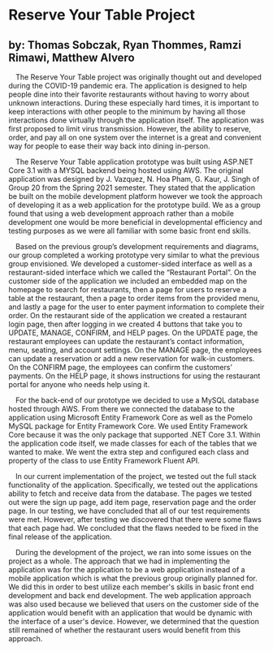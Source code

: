 # **Reserve Your Table Project**
## **by: Thomas Sobczak, Ryan Thommes, Ramzi Rimawi, Matthew Alvero**

&emsp;The Reserve Your Table project was originally thought out and developed during the COVID-19 pandemic era. The application is designed to help people dine into their favorite restaurants without having to worry about unknown interactions. During these especially hard times, it is important to keep interactions with other people to the minimum by having all those interactions done virtually through the application itself. The application was first proposed to limit virus transmission. However, the ability to reserve, order, and pay all on one system over the internet is a great and convenient way for people to ease their way back into dining in-person.
  
&emsp;The Reserve Your Table application prototype was built using ASP.NET Core 3.1 with a MYSQL backend being hosted using AWS. The original application was designed by J. Vazquez, N. Hoa Pham, G. Kaur, J. Singh of Group 20 from the Spring 2021 semester. They stated that the application be built on the mobile development platform however we took the approach of developing it as a web application for the prototype build. We as a group found that using a web development approach rather than a mobile development one would be more beneficial in developmental efficiency and testing purposes as we were all familiar with some basic front end skills.
  
&emsp;Based on the previous group’s development requirements and diagrams, our group completed a working prototype very similar to what the previous group envisioned. We developed a customer-sided interface as well as a restaurant-sided interface which we called the “Restaurant Portal”. On the customer side of the application we included an embedded map on the homepage to search for restaurants, then a page for users to reserve a table at the restaurant, then a page to order items from the provided menu, and lastly a page for the user to enter payment information to complete their order. On the restaurant side of the application we created a restaurant login page, then after logging in we created 4 buttons that take you to UPDATE, MANAGE, CONFIRM, and HELP pages. On the UPDATE page, the restaurant employees can update the restaurant’s contact information, menu, seating, and account settings. On the MANAGE page, the employees can update a reservation or add a new reservation for walk-in customers. On the CONFIRM page, the employees can confirm the customers’ payments. On the HELP page, it shows instructions for using the restaurant portal for anyone who needs help using it.

&emsp;For the back-end of our prototype we decided to use a MySQL database hosted through AWS. From there we connected the database to the application using Microsoft Entity Framework Core as well as the Pomelo MySQL package for Entity Framework Core. We used Entity Framework Core because it was the only package that supported .NET Core 3.1. Within the application code itself, we made classes for each of the tables that we wanted to make. We went the extra step and configured each class and property of the class to use Entity Framework Fluent API.
  
&emsp;In our current implementation of the project, we tested out the full stack functionality of the application. Specifically, we tested out the applications ability to fetch and receive data from the database. The pages we tested out were the sign up page, add item page, reservation page and the order page. In our testing, we have concluded that all of our test requirements were met. However, after testing we discovered that there were some flaws that each page had. We concluded that the flaws needed to be fixed in the final release of the application.
  
&emsp;During the development of the project, we ran into some issues on the project as a whole. The approach that we had in implementing the application was for the application to be a web application instead of a mobile application which is what the previous group originally planned for. We did this in order to best utilize each member's skills in basic front end development and back end development. The web application approach was also used because we believed that users on the customer side of the application would benefit with an application that would be dynamic with the interface of a user's device. However, we determined that the question still remained of whether the restaurant users would benefit from this approach.
